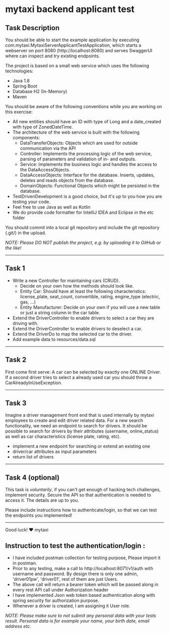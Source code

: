 # mytaxi backend applicant test

## Task Description
You should be able to start the example application by executing com.mytaxi.MytaxiServerApplicantTestApplication, which starts a webserver on port 8080 (http://localhost:8080) and serves SwaggerUI where can inspect and try existing endpoints.

The project is based on a small web service which uses the following technologies:

* Java 1.8
* Spring Boot
* Database H2 (In-Memory)
* Maven


You should be aware of the following conventions while you are working on this exercise:

 * All new entities should have an ID with type of Long and a date_created with type of ZonedDateTime.
 * The architecture of the web service is built with the following components:
 	* DataTransferObjects: Objects which are used for outside communication via the API
    * Controller: Implements the processing logic of the web service, parsing of parameters and validation of in- and outputs.
    * Service: Implements the business logic and handles the access to the DataAccessObjects.
    * DataAccessObjects: Interface for the database. Inserts, updates, deletes and reads objects from the database.
    * DomainObjects: Functional Objects which might be persisted in the database.
 * TestDrivenDevelopment is a good choice, but it's up to you how you are testing your code.
 * Feel free to use Java as well as Kotlin
 * We do provide code formatter for IntelliJ IDEA and Eclipse in the etc folder

You should commit into a local git repository and include the git repository (.git/) in the upload.

_NOTE: Please DO NOT publish the project, e.g. by uploading it to GitHub or the like!_

---


## Task 1
 * Write a new Controller for maintaining cars (CRUD).
   * Decide on your own how the methods should look like.
   * Entity Car: Should have at least the following characteristics: license_plate, seat_count, convertible, rating, engine_type (electric, gas, ...)
   * Entity Manufacturer: Decide on your own if you will use a new table or just a string column in the car table.
 * Extend the DriverController to enable drivers to select a car they are driving with.
 * Extend the DriverController to enable drivers to deselect a car.
 * Extend the DriverDo to map the selected car to the driver.
 * Add example data to resources/data.sql

---


## Task 2
First come first serve: A car can be selected by exactly one ONLINE Driver. If a second driver tries to select a already used car you should throw a CarAlreadyInUseException.

---


## Task 3
Imagine a driver management front end that is used internally by mytaxi employees to create and edit driver related data. 
For a new search functionality, we need an endpoint to search for drivers. It should be possible to search for drivers 
by their attributes (username, online_status) as well as car characteristics (license plate, rating, etc).

* implement a new endpoint for searching or extend an existing one
* driver/car attributes as input parameters
* return list of drivers

---


## Task 4 (optional)
This task is _voluntarily_, if you can't get enough of hacking tech challenges, implement security.
Secure the API so that authentication is needed to access it. The details are up to you.

Please include instructions how to authenticate/login, so that we can test the endpoints you implemented!

---


Good luck!
❤️ mytaxi

## Instruction to test the authentication/login :
* I have included postman collection for testing purpose, Please import it in postman.
* Prior to any testing, make a call to http://localhost:8071/v1/auth with username and password. By design there is only one admin, 'driver01pw', 'driver01', 
rest of them are just Users.
* The above call will return a bearer token which will be passed along in every rest API call under Authorization header
* I have implemented Json web token based authentication along with spring security for authorization purpose. 
* Whenever a driver is created, I am assigning it User role.


_NOTE: Please make sure to not submit any personal data with your tests result. Personal data is for example your name, your birth date, email address etc._